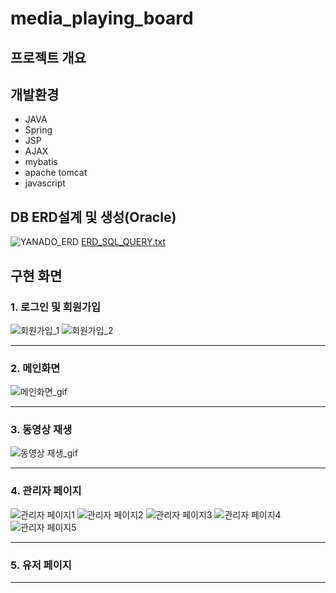 # media_playing_board

## 프로젝트 개요


## 개발환경
- JAVA
- Spring
- JSP
- AJAX
- mybatis
- apache tomcat
- javascript

## DB ERD설계 및 생성(Oracle)
![YANADO_ERD](https://user-images.githubusercontent.com/84821387/125220213-48283880-e301-11eb-865f-859157d8c87a.png)
[ERD_SQL_QUERY.txt](https://github.com/seowoo-jin/movie_play/files/6798688/ERD_SQL_QUERY.txt)



## 구현 화면

### 1. 로그인 및 회원가입
![회원가입_1](https://user-images.githubusercontent.com/84821387/125232063-d6f38000-e316-11eb-80ae-92f79ef1ddb5.jpg)
![회원가입_2](https://user-images.githubusercontent.com/84821387/125232069-da870700-e316-11eb-9903-b26705d9e4eb.jpg)

***
### 2. 메인화면
![메인화면_gif](https://user-images.githubusercontent.com/84821387/125229314-7f064a80-e311-11eb-9093-b22dcaed2456.gif)

***
### 3. 동영상 재생
![동영상 재생_gif](https://user-images.githubusercontent.com/84821387/125233982-af061b80-e31a-11eb-9391-2982fb5f1e21.gif)
***
### 4. 관리자 페이지
![관리자 페이지1](https://user-images.githubusercontent.com/84821387/125234425-ac57f600-e31b-11eb-8a73-b08e62374fea.jpg)
![관리자 페이지2](https://user-images.githubusercontent.com/84821387/125234428-ae21b980-e31b-11eb-9ca0-2a233a350d4a.jpg)
![관리자 페이지3](https://user-images.githubusercontent.com/84821387/125234431-af52e680-e31b-11eb-82c0-c494b132e9ef.jpg)
![관리자 페이지4](https://user-images.githubusercontent.com/84821387/125234434-afeb7d00-e31b-11eb-857c-052131d68cd3.jpg)
![관리자 페이지5](https://user-images.githubusercontent.com/84821387/125234435-b0841380-e31b-11eb-9173-be3ad776d8fc.jpg)
***
### 5. 유저 페이지
***

